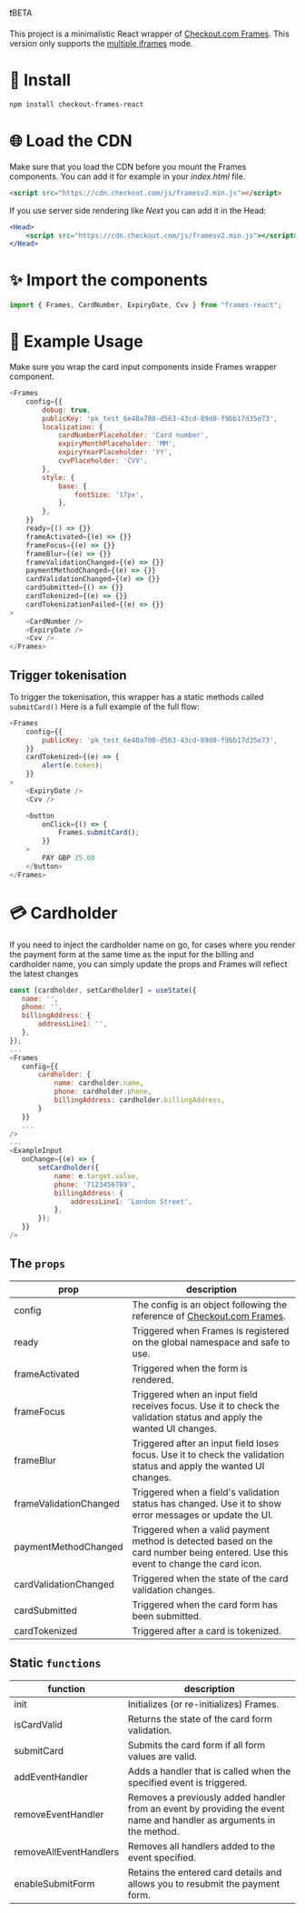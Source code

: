 ❗️BETA

This project is a minimalistic React wrapper of [Checkout.com Frames](https://docs.checkout.com/docs/frames). This version only supports the [multiple iframes](https://docs.checkout.com/docs/frames) mode.

# :rocket: Install

```bash
npm install checkout-frames-react
```

# :globe_with_meridians: Load the CDN

Make sure that you load the CDN before you mount the Frames components. You can add it for example in your _index.html_ file.

```html
<script src="https://cdn.checkout.com/js/framesv2.min.js"></script>
```

If you use server side rendering like _Next_ you can add it in the Head:

```jsx
<Head>
    <script src="https://cdn.checkout.com/js/framesv2.min.js"></script>
</Head>
```

# :sparkles: Import the components

```js
import { Frames, CardNumber, ExpiryDate, Cvv } from "frames-react";
```

# :muscle: Example Usage

Make sure you wrap the card input components inside Frames wrapper component.

```js
<Frames
    config={{
        debug: true,
        publicKey: 'pk_test_6e40a700-d563-43cd-89d0-f9bb17d35e73',
        localization: {
            cardNumberPlaceholder: 'Card number',
            expiryMonthPlaceholder: 'MM',
            expiryYearPlaceholder: 'YY',
            cvvPlaceholder: 'CVV',
        },
        style: {
            base: {
                fontSize: '17px',
            },
        },
    }}
    ready={() => {}}
    frameActivated={(e) => {}}
    frameFocus={(e) => {}}
    frameBlur={(e) => {}}
    frameValidationChanged={(e) => {}}
    paymentMethodChanged={(e) => {}}
    cardValidationChanged={(e) => {}}
    cardSubmitted={() => {}}
    cardTokenized={(e) => {}}
    cardTokenizationFailed={(e) => {}}
>
    <CardNumber />
    <ExpiryDate />
    <Cvv />
</Frames>
```

## Trigger tokenisation

To trigger the tokenisation, this wrapper has a static methods called `submitCard()`
Here is a full example of the full flow:

```js
<Frames
    config={{
        publicKey: 'pk_test_6e40a700-d563-43cd-89d0-f9bb17d35e73',
    }}
    cardTokenized={(e) => {
        alert(e.token);
    }}
>
    <ExpiryDate />
    <Cvv />

    <button
        onClick={() => {
            Frames.submitCard();
        }}
    >
        PAY GBP 25.00
    </button>
</Frames>
```

# :credit_card: Cardholder

If you need to inject the cardholder name on go, for cases where you render the payment form
at the same time as the input for the billing and cardholder name, you can simply update
the props and Frames will reflect the latest changes

```js
const [cardholder, setCardholder] = useState({
   name: '',
   phone: '',
   billingAddress: {
       addressLine1: '',
   },
});
...
<Frames
   config={{
       cardholder: {
           name: cardholder.name,
           phone: cardholder.phone,
           billingAddress: cardholder.billingAddress,
       }
   }}
   ...
/>
...
<ExampleInput
   onChange={(e) => {
       setCardholder({
           name: e.target.value,
           phone: '7123456789',
           billingAddress: {
               addressLine1: 'London Street',
           },
       });
   }}
/>
```

## The `props`

| prop                   | description                                                                                                                                              |
| ---------------------- | -------------------------------------------------------------------------------------------------------------------------------------------------------- |
| config                 | The config is an object following the reference of [Checkout.com Frames](https://docs.checkout.com/docs/frames-reference#section-configuration-options). |
| ready                  | Triggered when Frames is registered on the global namespace and safe to use.                                                                             |
| frameActivated         | Triggered when the form is rendered.                                                                                                                     |
| frameFocus             | Triggered when an input field receives focus. Use it to check the validation status and apply the wanted UI changes.                                     |
| frameBlur              | Triggered after an input field loses focus. Use it to check the validation status and apply the wanted UI changes.                                       |
| frameValidationChanged | Triggered when a field's validation status has changed. Use it to show error messages or update the UI.                                                  |
| paymentMethodChanged   | Triggered when a valid payment method is detected based on the card number being entered. Use this event to change the card icon.                        |
| cardValidationChanged  | Triggered when the state of the card validation changes.                                                                                                 |
| cardSubmitted          | Triggered when the card form has been submitted.                                                                                                         |
| cardTokenized          | Triggered after a card is tokenized.                                                                                                                     |

## Static `functions`

| function               | description                                                                                                          |
| ---------------------- | -------------------------------------------------------------------------------------------------------------------- |
| init                   | Initializes (or re-initializes) Frames.                                                                              |
| isCardValid            | Returns the state of the card form validation.                                                                       |
| submitCard             | Submits the card form if all form values are valid.                                                                  |
| addEventHandler        | Adds a handler that is called when the specified event is triggered.                                                 |
| removeEventHandler     | Removes a previously added handler from an event by providing the event name and handler as arguments in the method. |
| removeAllEventHandlers | Removes all handlers added to the event specified.                                                                   |
| enableSubmitForm       | Retains the entered card details and allows you to resubmit the payment form.                                        |
